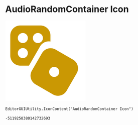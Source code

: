 # AudioRandomContainer Icon
![](/img/AudioRandomContainer%20Icon.png)

``` CSharp
EditorGUIUtility.IconContent("AudioRandomContainer Icon")
```
```
-5119258380142732693
```
